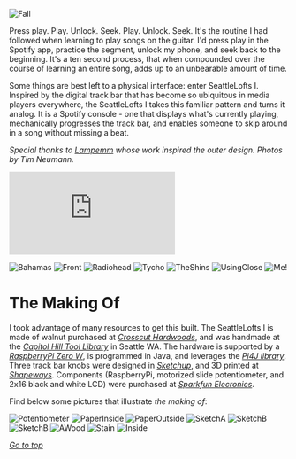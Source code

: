 ![Fall](https://github.com/mevorah/SeattleLofts1/blob/master/_img/Fall.png?raw=true "Fall")

Press play. Play. Unlock. Seek. Play. Unlock. Seek. It's the routine I had followed when learning to play songs on the guitar. I'd press play in the Spotify app, practice the segment, unlock my phone, and seek back to the beginning. It's a ten second process, that when compounded over the course of learning an entire song, adds up to an unbearable amount of time. 

Some things are best left to a physical interface: enter SeattleLofts I. Inspired by the digital track bar that has become so ubiquitous in media players everywhere, the SeattleLofts I takes this familiar pattern and turns it analog. It is a Spotify console - one that displays what's currently playing, mechanically progresses the track bar, and enables someone to skip around in a song without missing a beat.

*Special thanks to [Lampemm](http://lampemm.com) whose work inspired the outer design. Photos by Tim Neumann.*

<iframe class="youtube" src="https://www.youtube.com/embed/K1kg1dLRlXw?rel=0&amp;showinfo=0" frameborder="0" allow="autoplay; encrypted-media" allowfullscreen></iframe>

![Bahamas](https://github.com/mevorah/SeattleLofts1/blob/master/_img/Bahamas.png?raw=true "Bahamas")
![Front](https://github.com/mevorah/SeattleLofts1/blob/master/_img/Front.png?raw=true "Front")
![Radiohead](https://github.com/mevorah/SeattleLofts1/blob/master/_img/Radiohead.Png?raw=true "Radiohead")
![Tycho](https://github.com/mevorah/SeattleLofts1/blob/master/_img/Tycho.jpg?raw=true "Tycho")
![TheShins](https://github.com/mevorah/SeattleLofts1/blob/master/_img/TheShins.jpg?raw=true "TheShins")
![UsingClose](https://github.com/mevorah/SeattleLofts1/blob/master/_img/UsingClose.jpg?raw=true "UsingClose")
![Me!](https://github.com/mevorah/SeattleLofts1/blob/master/_img/Using.png?raw=true "Using")

# The Making Of

I took advantage of many resources to get this built. The SeattleLofts I is made of walnut purchased at *[Crosscut Hardwoods](http://www.crosscutseattle.com)*, and was handmade at the *[Capitol Hill Tool Library](https://sustainablecapitolhill.org/tool-library/)* in Seattle WA. The hardware is supported by a *[RaspberryPi Zero W](https://www.raspberrypi.org)*, is programmed in Java, and leverages the *[Pi4J library](http://pi4j.com)*. Three track bar knobs were designed in *[Sketchup](https://www.sketchup.com)*, and 3D printed at *[Shapeways](http://shapeways.com)*. Components (RaspberryPi, motorized slide potentiometer, and 2x16 black and white LCD) were purchased at *[Sparkfun Elecronics](https://www.sparkfun.com)*.

Find below some pictures that illustrate *the making of*:

![Potentiometer](https://github.com/mevorah/SeattleLofts1/blob/master/_img/APotent.JPG?raw=true "Potentiometer")
![PaperInside](https://github.com/mevorah/SeattleLofts1/blob/master/_img/PaperInside.jpg?raw=true "PaperInside")
![PaperOutside](https://github.com/mevorah/SeattleLofts1/blob/master/_img/PaperOutside.jpg?raw=true "PaperOutside")
![SketchA](https://github.com/mevorah/SeattleLofts1/blob/master/_img/ASketchA.JPG?raw=true "SketchA")
![SketchB](https://github.com/mevorah/SeattleLofts1/blob/master/_img/ASketchB.JPG?raw=true "SketchB")
![SketchB](https://github.com/mevorah/SeattleLofts1/blob/master/_img/ASketchB.png?raw=true "SketchB")
![AWood](https://github.com/mevorah/SeattleLofts1/blob/master/_img/AWood.JPG?raw=true "Wood")
![Stain](https://github.com/mevorah/SeattleLofts1/blob/master/_img/AStain.JPG?raw=true "Stain")
![Inside](https://github.com/mevorah/SeattleLofts1/blob/master/_img/AInside.png?raw=true "Inside")

<i><a text-align="right" href="#">Go to top</a></i>
